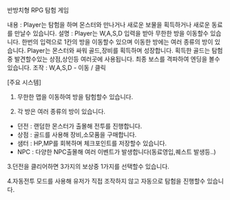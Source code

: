 반방치형 RPG 탐험 게임

내용 : Player는 탐험을 하며 몬스터와 만나거나 새로운 보물을 획득하거나 새로운 동료를 만날수 있습니다. 
설명 : Player는 W,A,S,D 입력을 받아 무한한 방을 이동할수 있습니다. 한번의 입력으로 1칸의 방을 이동할수 있으며 이동한 방에는 여러 종류의 방이 있습니다.
Player는 몬스터와 싸워 골드,장비를 획득하며 성장합니다. 획득한 골드는 탐험중 발견할수있는 상점,상인등 여러곳에 사용됩니다.
최종 보스를 격파하여 엔딩을 볼수 있습니다.
조작 : W,A,S,D - 이동 / 클릭 

[주요 시스템]

1. 무한한 맵을 이동하여 방을 탐험할수 있습니다.
   
2. 각 방은 여러 종류의 방이 있습니다.
 - 던전 : 랜덤한 몬스터가 출몰해 전투를 진행합니다.
 - 상점 : 골드를 사용해 장비,소모품을 구매합니다.
 - 샘터 : HP,MP를 회복하며 체크포인트를 저장할수 있습니다.
 - NPC : 다양한 NPC출몰해 여러 이벤트가 발생합니다(동료영입,퀘스트 발생등..)
   
3.던전을 클리어하면 3가지의 보상중 1가지를 선택할수 있습니다.

4.자동전투 모드를 사용해 유저가 직접 조작하지 않고 자동으로 탐험을 진행할수 있습니다.
